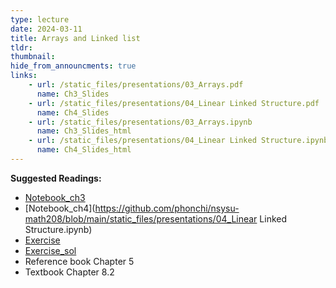 ```yaml
---
type: lecture
date: 2024-03-11
title: Arrays and Linked list
tldr: 
thumbnail: 
hide_from_announcments: true
links: 
    - url: /static_files/presentations/03_Arrays.pdf
      name: Ch3_Slides
    - url: /static_files/presentations/04_Linear Linked Structure.pdf
      name: Ch4_Slides
    - url: /static_files/presentations/03_Arrays.ipynb
      name: Ch3_Slides_html
    - url: /static_files/presentations/04_Linear Linked Structure.ipynb
      name: Ch4_Slides_html
---
```

**Suggested Readings:**
- [Notebook_ch3](https://github.com/phonchi/nsysu-math208/blob/main/static_files/presentations/03_Arrays.ipynb)
- [Notebook_ch4](https://github.com/phonchi/nsysu-math208/blob/main/static_files/presentations/04_Linear Linked Structure.ipynb)
- [Exercise](https://github.com/phonchi/nsysu-math208/blob/main/static_files/presentations/Ch3.ipynb)
- [Exercise_sol](https://github.com/phonchi/nsysu-math208/blob/main/static_files/presentations/Ch3_sol.ipynb)
- Reference book Chapter 5
- Textbook Chapter 8.2


